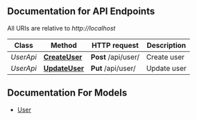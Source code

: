 ## Documentation for API Endpoints

All URIs are relative to *http://localhost*

Class | Method | HTTP request | Description
------------ | ------------- | ------------- | -------------
*UserApi* | [**CreateUser**](docs/UserApi.md#createuser) | **Post** /api/user/ | Create user
*UserApi* | [**UpdateUser**](docs/UserApi.md#updateuser) | **Put** /api/user/ | Update user


## Documentation For Models

 - [User](docs/User.md)

